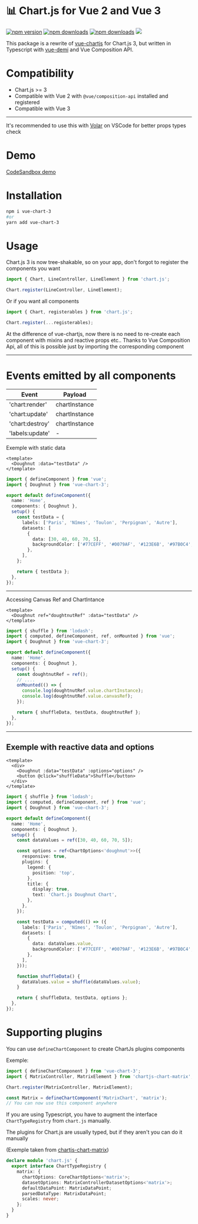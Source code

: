 # 📊 Chart.js for Vue 2 and Vue 3

[![npm version][npm-version-src]][npm-version-href]
[![npm downloads][npm-downloads-src]][npm-downloads-href]
[![npm downloads][npm-total-downloads-src]][npm-downloads-href]
<img src='https://img.shields.io/npm/l/vue-chart-3.svg'>

[npm-version-src]: https://img.shields.io/npm/v/vue-chart-3.svg
[npm-version-href]: https://www.npmjs.com/package/vue-chart-3
[npm-downloads-src]: https://img.shields.io/npm/dm/vue-chart-3.svg
[npm-total-downloads-src]: https://img.shields.io/npm/dt/vue-chart-3.svg
[npm-downloads-href]: https://www.npmjs.com/package/vue-chart-3

This package is a rewrite of [vue-chartjs](https://github.com/apertureless/vue-chartjs) for Chart.js 3, but written in Typescript with [vue-demi](https://github.com/vueuse/vue-demi) and Vue Composition API.

# Compatibility

- Chart.js >= 3
- Compatible with Vue 2 with `@vue/composition-api` installed and registered
- Compatible with Vue 3

---

It's recommended to use this with [Volar](https://github.com/johnsoncodehk/volar) on VSCode for better props types check

# Demo

[CodeSandbox demo](https://codesandbox.io/s/demo-vue-chart-3-ugynm?file=/src/App.vue)

# Installation

```bash
npm i vue-chart-3
#or
yarn add vue-chart-3
```

# Usage

Chart.js 3 is now tree-shakable, so on your app, don't forgot to register the components you want

```ts
import { Chart, LineController, LineElement } from 'chart.js';

Chart.register(LineController, LineElement);
```

Or if you want all components

```ts
import { Chart, registerables } from 'chart.js';

Chart.register(...registerables);
```

At the difference of vue-chartjs, now there is no need to re-create each component with mixins and reactive props etc..
Thanks to Vue Composition Api, all of this is possible just by importing the corresponding component

---

# Events emitted by all components

| Event           | Payload       |
| --------------- | ------------- |
| 'chart:render'  | chartInstance |
| 'chart:update'  | chartInstance |
| 'chart:destroy' | chartInstance |
| 'labels:update' | -             |

Exemple with static data

```vue
<template>
  <Doughnut :data="testData" />
</template>
```

```ts
import { defineComponent } from 'vue';
import { Doughnut } from 'vue-chart-3';

export default defineComponent({
  name: 'Home',
  components: { Doughnut },
  setup() {
    const testData = {
      labels: ['Paris', 'Nîmes', 'Toulon', 'Perpignan', 'Autre'],
      datasets: [
        {
          data: [30, 40, 60, 70, 5],
          backgroundColor: ['#77CEFF', '#0079AF', '#123E6B', '#97B0C4', '#A5C8ED'],
        },
      ],
    };

    return { testData };
  },
});
```

---

Accessing Canvas Ref and ChartIntance

```vue
<template>
  <Doughnut ref="doughtnutRef" :data="testData" />
</template>
```

```ts
import { shuffle } from 'lodash';
import { computed, defineComponent, ref, onMounted } from 'vue';
import { Doughnut } from 'vue-chart-3';

export default defineComponent({
  name: 'Home',
  components: { Doughnut },
  setup() {
    const doughtnutRef = ref();
    // ....
    onMounted(() => {
      console.log(doughtnutRef.value.chartInstance);
      console.log(doughtnutRef.value.canvasRef);
    });

    return { shuffleData, testData, doughtnutRef };
  },
});
```

---

## Exemple with reactive data and options

```vue
<template>
  <div>
    <Doughnut :data="testData" :options="options" />
    <button @click="shuffleData">Shuffle</button>
  </div>
</template>
```

```ts
import { shuffle } from 'lodash';
import { computed, defineComponent, ref } from 'vue';
import { Doughnut } from 'vue-chart-3';

export default defineComponent({
  name: 'Home',
  components: { Doughnut },
  setup() {
    const dataValues = ref([30, 40, 60, 70, 5]);

    const options = ref<ChartOptions<'doughnut'>>({
      responsive: true,
      plugins: {
        legend: {
          position: 'top',
        },
        title: {
          display: true,
          text: 'Chart.js Doughnut Chart',
        },
      },
    });

    const testData = computed(() => ({
      labels: ['Paris', 'Nîmes', 'Toulon', 'Perpignan', 'Autre'],
      datasets: [
        {
          data: dataValues.value,
          backgroundColor: ['#77CEFF', '#0079AF', '#123E6B', '#97B0C4', '#A5C8ED'],
        },
      ],
    }));

    function shuffleData() {
      dataValues.value = shuffle(dataValues.value);
    }

    return { shuffleData, testData, options };
  },
});
```

# Supporting plugins

You can use `defineChartComponent` to create ChartJs plugins components

Exemple:

```ts
import { defineChartComponent } from 'vue-chart-3';
import { MatrixController, MatrixElement } from 'chartjs-chart-matrix';

Chart.register(MatrixController, MatrixElement);

const Matrix = defineChartComponent('MatrixChart', 'matrix');
// You can now use this component anywhere
```

If you are using Typescript, you have to augment the interface `ChartTypeRegistry` from `chart.js` manually.

The plugins for Chart.js are usually typed, but if they aren't you can do it manually

(Exemple taken from [chartjs-chart-matrix](https://github.com/kurkle/chartjs-chart-matrix/blob/next/types/index.esm.d.ts))

```ts
declare module 'chart.js' {
  export interface ChartTypeRegistry {
    matrix: {
      chartOptions: CoreChartOptions<'matrix'>;
      datasetOptions: MatrixControllerDatasetOptions<'matrix'>;
      defaultDataPoint: MatrixDataPoint;
      parsedDataType: MatrixDataPoint;
      scales: never;
    };
  }
}
```
